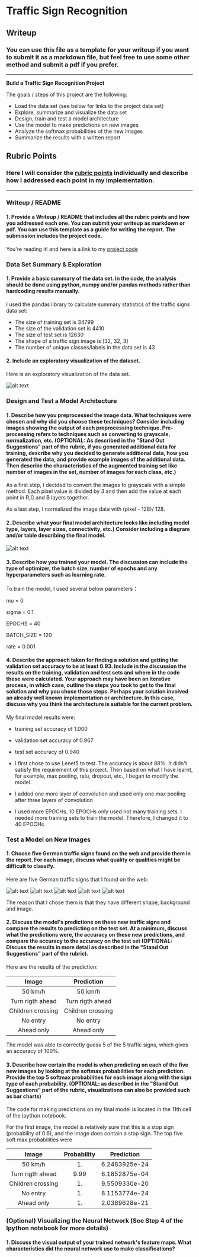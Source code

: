 # **Traffic Sign Recognition** 

## Writeup

### You can use this file as a template for your writeup if you want to submit it as a markdown file, but feel free to use some other method and submit a pdf if you prefer.

---

**Build a Traffic Sign Recognition Project**

The goals / steps of this project are the following:
* Load the data set (see below for links to the project data set)
* Explore, summarize and visualize the data set
* Design, train and test a model architecture
* Use the model to make predictions on new images
* Analyze the softmax probabilities of the new images
* Summarize the results with a written report


[//]: # (Image References)

[image1]: ./my-output/Data_Visualization.png "Visualization"
[image2]: ./my-output/Model.png "Model"
[image3]: ./my-test/00092.png "Traffic Sign 1"
[image4]: ./my-test/00108.png "Traffic Sign 2"
[image5]: ./my-test/00297.png "Traffic Sign 3"
[image6]: ./my-test/00154.png "Traffic Sign 4"
[image7]: ./my-test/00298.png "Traffic Sign 5"

## Rubric Points
### Here I will consider the [rubric points](https://review.udacity.com/#!/rubrics/481/view) individually and describe how I addressed each point in my implementation.  

---
### Writeup / README

#### 1. Provide a Writeup / README that includes all the rubric points and how you addressed each one. You can submit your writeup as markdown or pdf. You can use this template as a guide for writing the report. The submission includes the project code.

You're reading it! and here is a link to my [project code](https://github.com/udacity/CarND-Traffic-Sign-Classifier-Project/blob/master/Traffic_Sign_Classifier.ipynb)

### Data Set Summary & Exploration

#### 1. Provide a basic summary of the data set. In the code, the analysis should be done using python, numpy and/or pandas methods rather than hardcoding results manually.

I used the pandas library to calculate summary statistics of the traffic
signs data set:

* The size of training set is 34799
* The size of the validation set is 4410
* The size of test set is 12630
* The shape of a traffic sign image is [32, 32, 3]
* The number of unique classes/labels in the data set is 43

#### 2. Include an exploratory visualization of the dataset.

Here is an exploratory visualization of the data set. 

![alt text][image1]

### Design and Test a Model Architecture

#### 1. Describe how you preprocessed the image data. What techniques were chosen and why did you choose these techniques? Consider including images showing the output of each preprocessing technique. Pre-processing refers to techniques such as converting to grayscale, normalization, etc. (OPTIONAL: As described in the "Stand Out Suggestions" part of the rubric, if you generated additional data for training, describe why you decided to generate additional data, how you generated the data, and provide example images of the additional data. Then describe the characteristics of the augmented training set like number of images in the set, number of images for each class, etc.)

As a first step, I decided to convert the images to grayscale with a simple method. Each pixel value is divided by 3 and then add the value at each point in R,G and B layers together.

As a last step, I normalized the image data with (pixel - 128)/ 128.

#### 2. Describe what your final model architecture looks like including model type, layers, layer sizes, connectivity, etc.) Consider including a diagram and/or table describing the final model.

![alt text][image2]

#### 3. Describe how you trained your model. The discussion can include the type of optimizer, the batch size, number of epochs and any hyperparameters such as learning rate.

To train the model, I used several below parameters：

mu = 0

sigma = 0.1

EPOCHS = 40

BATCH_SIZE = 120

rate = 0.001

#### 4. Describe the approach taken for finding a solution and getting the validation set accuracy to be at least 0.93. Include in the discussion the results on the training, validation and test sets and where in the code these were calculated. Your approach may have been an iterative process, in which case, outline the steps you took to get to the final solution and why you chose those steps. Perhaps your solution involved an already well known implementation or architecture. In this case, discuss why you think the architecture is suitable for the current problem.

My final model results were:
* training set accuracy of 1.000
* validation set accuracy of 0.967
* test set accuracy of 0.940

* I first chose to use Lenet5 to test. The accuracy is about 88%. It didn't satisfy the requirement of this project. Then based on what I have learnt, for example, max pooling, relu, dropout, etc., I began to modify the model.

* I added one more layer of convolution and used only one max pooling after three layers of convolution

* I used more EPOCHs. 10 EPOCHs only used not many training sets. I needed more training sets to train the model. Therefore, I changed it to 40 EPOCHs.

### Test a Model on New Images

#### 1. Choose five German traffic signs found on the web and provide them in the report. For each image, discuss what quality or qualities might be difficult to classify.

Here are five German traffic signs that I found on the web:

![alt text][image3] ![alt text][image4] ![alt text][image5] 
![alt text][image6] ![alt text][image7]

The reason that I chose them is that they have different shape, background and image.

#### 2. Discuss the model's predictions on these new traffic signs and compare the results to predicting on the test set. At a minimum, discuss what the predictions were, the accuracy on these new predictions, and compare the accuracy to the accuracy on the test set (OPTIONAL: Discuss the results in more detail as described in the "Stand Out Suggestions" part of the rubric).

Here are the results of the prediction:

| Image			        | Prediction	      | 
|:-----------------:|:-----------------:| 
| 50 km/h	      		| 50 km/h					 	| 
| Turn rigth ahead  | Turn rigth ahead 	|
| Children crossing	| Children crossing	|
| No entry	      	| No entry					|
| Ahead only			  | Ahead only	      |


The model was able to correctly guess 5 of the 5 traffic signs, which gives an accuracy of 100%. 

#### 3. Describe how certain the model is when predicting on each of the five new images by looking at the softmax probabilities for each prediction. Provide the top 5 softmax probabilities for each image along with the sign type of each probability. (OPTIONAL: as described in the "Stand Out Suggestions" part of the rubric, visualizations can also be provided such as bar charts)

The code for making predictions on my final model is located in the 11th cell of the Ipython notebook.

For the first image, the model is relatively sure that this is a stop sign (probability of 0.6), and the image does contain a stop sign. The top five soft max probabilities were

| Image			        | Probability      					            | Prediction	        								                  | 
|:-----------------:|:-------------------------------------:|:-----------------------------------------------------:| 
| 50 km/h	      		| 1.	  | 6.2483925e-24	| 9.4525689e-26 | 50 km/h   			  | 60 km/h			      | Double curve	| 
| Turn rigth ahead  | 9.99	| 6.1852875e-04	| 3.3425578e-05 | Turn rigth ahead	| 30 km/h			      | Stop			    |
| Children crossing	| 1.	  | 9.5509330e-20	| 1.3031067e-23 | Children crossing	| Bicycles crossing	| Ahead only	  |
| No entry	      	| 1.	  | 8.1153774e-24	| 2.8276170e-34 | No entry			    | Traffic signals	  | Stop          |
| Ahead only			  | 1.	  | 2.0389628e-21	| 1.4550150e-28 | Ahead only     		| Turn left ahead	  | No passing	  |

### (Optional) Visualizing the Neural Network (See Step 4 of the Ipython notebook for more details)
#### 1. Discuss the visual output of your trained network's feature maps. What characteristics did the neural network use to make classifications?



